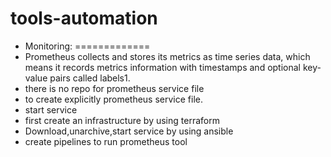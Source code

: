 # tools-automation
* Monitoring:
=============
* Prometheus collects and stores its metrics as time series data, which means it records metrics information with timestamps and optional key-value pairs called labels1.
* there is no repo for prometheus service file
* to create explicitly prometheus service file.
* start service
* first create an infrastructure by using terraform
* Download,unarchive,start service by using ansible
* create pipelines to run prometheus tool